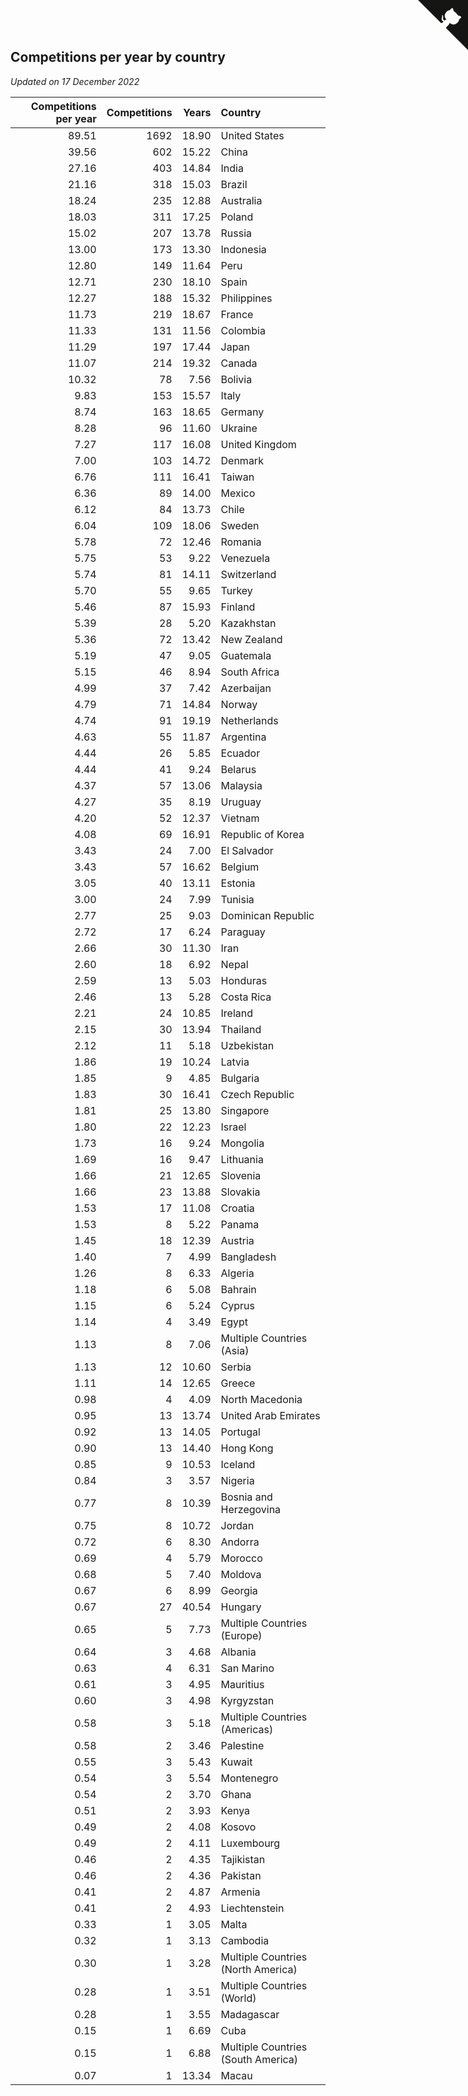 ## Competitions per year by country

*Updated on 17 December 2022*

| Competitions per year | Competitions | Years | Country |
| ---: | ---: | ---: | :--- |
| 89.51 | 1692 | 18.90 | United States |
| 39.56 | 602 | 15.22 | China |
| 27.16 | 403 | 14.84 | India |
| 21.16 | 318 | 15.03 | Brazil |
| 18.24 | 235 | 12.88 | Australia |
| 18.03 | 311 | 17.25 | Poland |
| 15.02 | 207 | 13.78 | Russia |
| 13.00 | 173 | 13.30 | Indonesia |
| 12.80 | 149 | 11.64 | Peru |
| 12.71 | 230 | 18.10 | Spain |
| 12.27 | 188 | 15.32 | Philippines |
| 11.73 | 219 | 18.67 | France |
| 11.33 | 131 | 11.56 | Colombia |
| 11.29 | 197 | 17.44 | Japan |
| 11.07 | 214 | 19.32 | Canada |
| 10.32 | 78 | 7.56 | Bolivia |
| 9.83 | 153 | 15.57 | Italy |
| 8.74 | 163 | 18.65 | Germany |
| 8.28 | 96 | 11.60 | Ukraine |
| 7.27 | 117 | 16.08 | United Kingdom |
| 7.00 | 103 | 14.72 | Denmark |
| 6.76 | 111 | 16.41 | Taiwan |
| 6.36 | 89 | 14.00 | Mexico |
| 6.12 | 84 | 13.73 | Chile |
| 6.04 | 109 | 18.06 | Sweden |
| 5.78 | 72 | 12.46 | Romania |
| 5.75 | 53 | 9.22 | Venezuela |
| 5.74 | 81 | 14.11 | Switzerland |
| 5.70 | 55 | 9.65 | Turkey |
| 5.46 | 87 | 15.93 | Finland |
| 5.39 | 28 | 5.20 | Kazakhstan |
| 5.36 | 72 | 13.42 | New Zealand |
| 5.19 | 47 | 9.05 | Guatemala |
| 5.15 | 46 | 8.94 | South Africa |
| 4.99 | 37 | 7.42 | Azerbaijan |
| 4.79 | 71 | 14.84 | Norway |
| 4.74 | 91 | 19.19 | Netherlands |
| 4.63 | 55 | 11.87 | Argentina |
| 4.44 | 26 | 5.85 | Ecuador |
| 4.44 | 41 | 9.24 | Belarus |
| 4.37 | 57 | 13.06 | Malaysia |
| 4.27 | 35 | 8.19 | Uruguay |
| 4.20 | 52 | 12.37 | Vietnam |
| 4.08 | 69 | 16.91 | Republic of Korea |
| 3.43 | 24 | 7.00 | El Salvador |
| 3.43 | 57 | 16.62 | Belgium |
| 3.05 | 40 | 13.11 | Estonia |
| 3.00 | 24 | 7.99 | Tunisia |
| 2.77 | 25 | 9.03 | Dominican Republic |
| 2.72 | 17 | 6.24 | Paraguay |
| 2.66 | 30 | 11.30 | Iran |
| 2.60 | 18 | 6.92 | Nepal |
| 2.59 | 13 | 5.03 | Honduras |
| 2.46 | 13 | 5.28 | Costa Rica |
| 2.21 | 24 | 10.85 | Ireland |
| 2.15 | 30 | 13.94 | Thailand |
| 2.12 | 11 | 5.18 | Uzbekistan |
| 1.86 | 19 | 10.24 | Latvia |
| 1.85 | 9 | 4.85 | Bulgaria |
| 1.83 | 30 | 16.41 | Czech Republic |
| 1.81 | 25 | 13.80 | Singapore |
| 1.80 | 22 | 12.23 | Israel |
| 1.73 | 16 | 9.24 | Mongolia |
| 1.69 | 16 | 9.47 | Lithuania |
| 1.66 | 21 | 12.65 | Slovenia |
| 1.66 | 23 | 13.88 | Slovakia |
| 1.53 | 17 | 11.08 | Croatia |
| 1.53 | 8 | 5.22 | Panama |
| 1.45 | 18 | 12.39 | Austria |
| 1.40 | 7 | 4.99 | Bangladesh |
| 1.26 | 8 | 6.33 | Algeria |
| 1.18 | 6 | 5.08 | Bahrain |
| 1.15 | 6 | 5.24 | Cyprus |
| 1.14 | 4 | 3.49 | Egypt |
| 1.13 | 8 | 7.06 | Multiple Countries (Asia) |
| 1.13 | 12 | 10.60 | Serbia |
| 1.11 | 14 | 12.65 | Greece |
| 0.98 | 4 | 4.09 | North Macedonia |
| 0.95 | 13 | 13.74 | United Arab Emirates |
| 0.92 | 13 | 14.05 | Portugal |
| 0.90 | 13 | 14.40 | Hong Kong |
| 0.85 | 9 | 10.53 | Iceland |
| 0.84 | 3 | 3.57 | Nigeria |
| 0.77 | 8 | 10.39 | Bosnia and Herzegovina |
| 0.75 | 8 | 10.72 | Jordan |
| 0.72 | 6 | 8.30 | Andorra |
| 0.69 | 4 | 5.79 | Morocco |
| 0.68 | 5 | 7.40 | Moldova |
| 0.67 | 6 | 8.99 | Georgia |
| 0.67 | 27 | 40.54 | Hungary |
| 0.65 | 5 | 7.73 | Multiple Countries (Europe) |
| 0.64 | 3 | 4.68 | Albania |
| 0.63 | 4 | 6.31 | San Marino |
| 0.61 | 3 | 4.95 | Mauritius |
| 0.60 | 3 | 4.98 | Kyrgyzstan |
| 0.58 | 3 | 5.18 | Multiple Countries (Americas) |
| 0.58 | 2 | 3.46 | Palestine |
| 0.55 | 3 | 5.43 | Kuwait |
| 0.54 | 3 | 5.54 | Montenegro |
| 0.54 | 2 | 3.70 | Ghana |
| 0.51 | 2 | 3.93 | Kenya |
| 0.49 | 2 | 4.08 | Kosovo |
| 0.49 | 2 | 4.11 | Luxembourg |
| 0.46 | 2 | 4.35 | Tajikistan |
| 0.46 | 2 | 4.36 | Pakistan |
| 0.41 | 2 | 4.87 | Armenia |
| 0.41 | 2 | 4.93 | Liechtenstein |
| 0.33 | 1 | 3.05 | Malta |
| 0.32 | 1 | 3.13 | Cambodia |
| 0.30 | 1 | 3.28 | Multiple Countries (North America) |
| 0.28 | 1 | 3.51 | Multiple Countries (World) |
| 0.28 | 1 | 3.55 | Madagascar |
| 0.15 | 1 | 6.69 | Cuba |
| 0.15 | 1 | 6.88 | Multiple Countries (South America) |
| 0.07 | 1 | 13.34 | Macau |


<a href="https://github.com/jonatanklosko/wca_statistics" class="github-corner" aria-label="View source on Github"><svg width="80" height="80" viewBox="0 0 250 250" style="fill:#151513; color:#fff; position: absolute; top: 0; border: 0; right: 0;" aria-hidden="true"><path d="M0,0 L115,115 L130,115 L142,142 L250,250 L250,0 Z"></path><path d="M128.3,109.0 C113.8,99.7 119.0,89.6 119.0,89.6 C122.0,82.7 120.5,78.6 120.5,78.6 C119.2,72.0 123.4,76.3 123.4,76.3 C127.3,80.9 125.5,87.3 125.5,87.3 C122.9,97.6 130.6,101.9 134.4,103.2" fill="currentColor" style="transform-origin: 130px 106px;" class="octo-arm"></path><path d="M115.0,115.0 C114.9,115.1 118.7,116.5 119.8,115.4 L133.7,101.6 C136.9,99.2 139.9,98.4 142.2,98.6 C133.8,88.0 127.5,74.4 143.8,58.0 C148.5,53.4 154.0,51.2 159.7,51.0 C160.3,49.4 163.2,43.6 171.4,40.1 C171.4,40.1 176.1,42.5 178.8,56.2 C183.1,58.6 187.2,61.8 190.9,65.4 C194.5,69.0 197.7,73.2 200.1,77.6 C213.8,80.2 216.3,84.9 216.3,84.9 C212.7,93.1 206.9,96.0 205.4,96.6 C205.1,102.4 203.0,107.8 198.3,112.5 C181.9,128.9 168.3,122.5 157.7,114.1 C157.9,116.9 156.7,120.9 152.7,124.9 L141.0,136.5 C139.8,137.7 141.6,141.9 141.8,141.8 Z" fill="currentColor" class="octo-body"></path></svg></a><style>.github-corner:hover .octo-arm{animation:octocat-wave 560ms ease-in-out}@keyframes octocat-wave{0%,100%{transform:rotate(0)}20%,60%{transform:rotate(-25deg)}40%,80%{transform:rotate(10deg)}}@media (max-width:500px){.github-corner:hover .octo-arm{animation:none}.github-corner .octo-arm{animation:octocat-wave 560ms ease-in-out}}</style>
